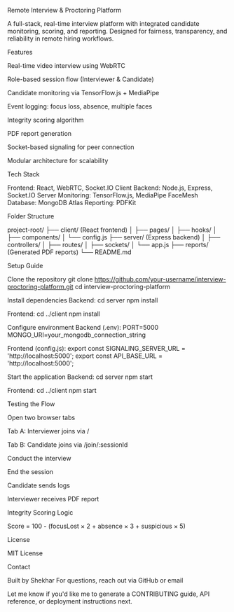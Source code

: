Remote Interview & Proctoring Platform

A full-stack, real-time interview platform with integrated candidate monitoring, scoring, and reporting. Designed for fairness, transparency, and reliability in remote hiring workflows.

Features

Real-time video interview using WebRTC

Role-based session flow (Interviewer & Candidate)

Candidate monitoring via TensorFlow.js + MediaPipe

Event logging: focus loss, absence, multiple faces

Integrity scoring algorithm

PDF report generation

Socket-based signaling for peer connection

Modular architecture for scalability

Tech Stack

Frontend: React, WebRTC, Socket.IO Client Backend: Node.js, Express, Socket.IO Server Monitoring: TensorFlow.js, MediaPipe FaceMesh Database: MongoDB Atlas Reporting: PDFKit

Folder Structure

project-root/ 
├── client/ (React frontend) 
│ ├── pages/ 
│ ├── hooks/ 
│ ├── components/ 
│ └── config.js 
├── server/ (Express backend)
│ ├── controllers/ 
│ ├── routes/ 
│ ├── sockets/ 
│ └── app.js
├── reports/ (Generated PDF reports)
└── README.md

Setup Guide

Clone the repository git clone https://github.com/your-username/interview-proctoring-platform.git cd interview-proctoring-platform

Install dependencies Backend: cd server npm install

Frontend: cd ../client npm install

Configure environment Backend (.env): PORT=5000 MONGO_URI=your_mongodb_connection_string

Frontend (config.js): export const SIGNALING_SERVER_URL = 'http://localhost:5000'; export const API_BASE_URL = 'http://localhost:5000';

Start the application Backend: cd server npm start

Frontend: cd ../client npm start

Testing the Flow

Open two browser tabs

Tab A: Interviewer joins via /

Tab B: Candidate joins via /join/:sessionId

Conduct the interview

End the session

Candidate sends logs

Interviewer receives PDF report

Integrity Scoring Logic

Score = 100 - (focusLost × 2 + absence × 3 + suspicious × 5)

License

MIT License

Contact

Built by Shekhar For questions, reach out via GitHub or email

Let me know if you'd like me to generate a CONTRIBUTING guide, API reference, or deployment instructions next.
